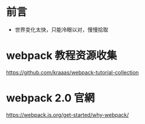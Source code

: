 
# 前言 #

- 世界变化太快，只能冷眼以对，慢慢拾取


# webpack 教程资源收集

https://github.com/kraaas/webpack-tutorial-collection

# webpack 2.0 官網
https://webpack.js.org/get-started/why-webpack/

